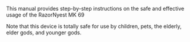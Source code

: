 This manual provides step-by-step instructions on the safe and effective usage of the RazorNyest MK 69

Note that this device is totally safe for use by children, pets, the elderly, elder gods, and younger gods. 
